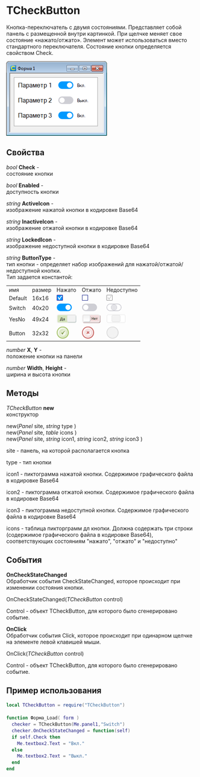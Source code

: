 # TCheckButton
Кнопка-переключатель с двумя состояниями. Представляет собой панель с размещенной внутри картинкой. 
При щелчке меняет свое состояние «нажато/отжато». Элемент может использоваться вместо стандартного переключателя. Состояние кнопки определяется свойством Check.

![пример](img/demo.png)

## Свойства
*bool* **Check** -  
состояние кнопки

*bool* **Enabled** -  
доступность кнопки

*string* **ActiveIcon** -  
изображение нажатой кнопки в кодировке Base64

*string* **InactiveIcon** -   
изображение отжатой кнопки в кодировке Base64

*string* **LockedIcon** -  
изображение недоступной кнопки в кодировке Base64

*string* **ButtonType** -  
тип кнопки - определяет набор изображений для нажатой/отжатой/недоступной кнопки.  
Тип задается константой:

<table>
<tr><td>имя</td><td>размер</td><td>Нажато</td><td>Отжато</td><td>Недоступно</td></tr>
<tr><td>Default</td><td>16x16</td><td><img src='img/checkon.png'></td><td><img src='img/checkoff.png'></td><td><img src='img/checkdis.png'></td></tr> 
<tr><td>Switch</td><td>40x20</td><td><img src='img/on.png'></td><td><img src='img/off.png'></td><td><img src='img/dis.png'></td></tr> 
<tr><td>YesNo</td><td>49x24</td><td><img src='img/yesbtn.png'></td><td><img src='img/nobtn.png'></td><td><img src='img/yesnobtn.png'></td></tr> 
<tr><td>Button</td><td>32x32</td><td><img src='img/greenbtn.png'></td><td><img src='img/redbtn.png'></td><td><img src='img/disbtn.png'></td></tr> 
</table>

*number* **X**, **Y** -  
положение кнопки на панели

*number* **Width**, **Height** -    
ширина и высота кнопки


## Методы
_TCheckButton_ **new**  
конструктор  

new(*Panel* site, *string* type )   
new(*Panel* site, *table* icons )  
new(*Panel* site, *string* icon1,  *string* icon2,  *string* icon3 ) 

site - панель, на которой располагается кнопка

type - тип кнопки

icon1 - пиктограмма нажатой кнопки. Содержимое графического файла в кодировке Base64

icon2 - пиктограмма отжатой кнопки. Содержимое графического файла в кодировке Base64

icon3 - пиктограмма недоступной кнопки. Содержимое графического файла в кодировке Base64

icons - таблица пикторграмм дл кнопки. Должна содержать три строки (содержимое графического файла в кодировке Base64), соответствующих состояниям "нажато", "отжато" и "недоступно"

## События ##

**OnCheckStateChanged**  
Обработчик события CheckStateChanged, которое происходит при изменении состояния кнопки. 

  OnCheckStateChanged(*TCheckButton* control)  

Control - объект TCheckButton, для которого было сгенерировано событие.

**OnClick**   
Обработчик события Click, которое происходит при одинарном щелчке на элементе левой клавишей мыши. 

  OnClick(*TCheckButton* control)   

Control - объект TCheckButton, для которого было сгенерировано событие.


## Пример использования
``` lua
local TCheckButton = require("TCheckButton")

function Форма_Load( form )
  checker = TCheckButton(Me.panel1,"Switch")
  checker.OnCheckStateChanged = function(self)
  if self.Check then
    Me.textbox2.Text = "Вкл."   
  else
    Me.textbox2.Text = "Выкл."
  end	
end
```
